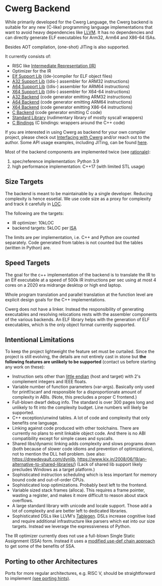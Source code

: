 # Cwerg Backend

While primarily developed for the Cwerg Language,
the Cwerg backend is suitable for any new (C-like) programming
language implementations that want to avoid heavy dependencies like
[LLVM](https://llvm.org). It has no dependencies and can directly generate
ELF executables for Arm32, Arm64 and X86-64 ISAs.

Besides AOT compilation, (one-shot) JITing is also supported.

It currently consists of:

* RISC like [Intermediate Representation (IR)](opcodes.md)
* Optimizer for the IR
* [Elf Support Lib](../Elf/)   ((de-)compiler for ELF object files)
* [A32 Support Lib](../CpuA32/) ((dis-) assembler for ARM32 instructions)
* [A64 Support Lib](../CpuA64/) ((dis-) assembler for ARM64 instructions)
* [X64 Support Lib](../CpuX64/) ((dis-) assembler for X64-64 instructions)
* [A32 Backend](../CodeGenA32/) (code generator emitting ARM32 instructions)
* [A64 Backend](../CodeGenA64/) (code generator emitting ARM64 instructions)
* [X64 Backend](../CodeGenX64/) (code generator emitting X86-64 instructions)
* [C Backend](../CodeGenC/) (code generator emitting C code)
* [Standard Library](../StdLib/) (rudimentary library of mostly syscall wrappers)
* [C Bindings](../BindingsC/) (C bindings: wrappers around the C++ code)

If you are interested in using Cwerg as backend for your own compiler
project, please check out [Interfacing with Cwerg](interfacing_with_cwerg.md)
and/or reach out to the author.
Some API usage examples, including JITing, can be found [here](../Examples).


Most of the backend components are implemented twice (see [rationale](why_python.md)):
1. spec/reference implementation: Python 3.9
2. high performance implementation: C++17 (with limited STL usage)

## Size Targets

The backend is meant to be maintainable by a single developer.
Reducing complexity is hence essetial. We use code size as a proxy
for complexity and track it carefully in [LOC](../CLOC.txt).

The following are the targets:
* IR optimizer: 10kLOC
* backend targets: 5kLOC per [ISA](https://en.wikipedia.org/wiki/Instruction_set_architecture)

The limits are per implementation, i.e. C++ and Python are counted
separately.
Code generated from tables is not counted but the tables (written in Python) are.

## Speed Targets

The goal for the c++ implementation of the backend is to translate the IR to an
Elf executable at a speed of 500k IR instructions per sec using at most 4 cores on a 2020 era midrange desktop or high end laptop.

Whole program translation and parallel translation at the function level are
explicit design goals for the C++ implementations.

Cwerg does not have a linker. Instead the responsibility of
generating executables and resolving relocations rests with the assembler
components of the various backends. An ELF library helps with the generation of
ELF executables, which is the only object format currently supported.

## Intentional Limitations

To keep the project lightweight the feature set must be curtailed.
Since the project is still evolving, the details are not entirely cast in stone but
**the following features are unlikely to be supported** (contact us before starting
any work on these):

* Instruction sets other than [little endian](https://en.wikipedia.org/wiki/Comparison_of_instruction_set_architectures) (host and target) with 2's complement integers and IEEE floats.
* Variable number of function parameters (var-args). Basically only used for
  printf/scanf and responsible for a disproportionate amount of complexity in
  ABIs. (Note, this precludes a proper C frontend.)
* Full-blown dwarf debug info. The standard is over 300 pages long and unlikely
  to fit into the complexity budget. Line numbers will likely be supported.
* C++ exception/unwind tables. A lot of code and complexity that only benefits one language.
* Linking against code produced with other toolchains. There are currently no plans
  to emit linkable object code. And there is no ABI compatibility except for simple cases and syscalls.
* Shared libs/dynamic linking adds complexity and slows programs down (both because
  of slower code idioms and prevention of optimizations), not
  to mention the DLL hell problem. (see also: https://drewdevault.com/dynlib,
  https://www.kix.in/2008/06/19/an-alternative-to-shared-libraries/)
  (Lack of shared lib support likely precludes Windows as a target platform.)
* Sophisticated instruction scheduling which is less important for memory
  bound code and out-of-order CPUs.
* Sophisticated loop optimizations. Probably best left to the frontend.
* Variable sized stack frames (alloca). This requires a frame pointer, wasting a register,
  and makes it more difficult to reason about stack overflows.
* A large standard library with unicode and locale support. Those add a lot of
  complexity and are better left to dedicated libraries.
* Sophisticated DSLs like LLVM's [Tablegen](https://llvm.org/docs/TableGen/).
  DSLs increase cognitive load and require additional infrastructure like parsers
  which eat into our size targets. Instead we leverage the expressiveness of Python.


The IR optimizer currently does not use a full-blown Single Static Assignment
(SSA) form. Instead it uses a [modified use-def chain approach](use_def.md)
to get some of the benefits of SSA.


## Porting to other Architectures

Ports for more regular architectures, e.g. RISC V, should be straightforward to implement [(see porting hints)](Docs/backend_porting.md).
